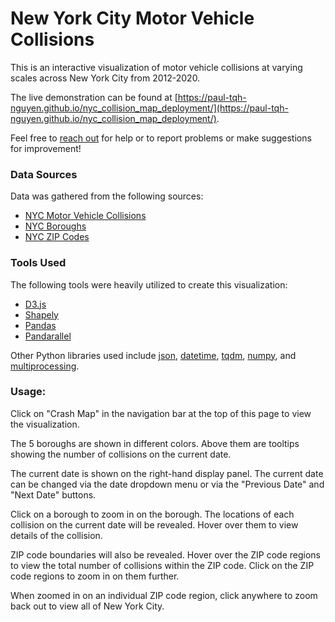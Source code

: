 # New York City Motor Vehicle Collisions 

This is an interactive visualization of motor vehicle collisions at varying scales across New York City from 2012-2020. 

The live demonstration can be found at [https://paul-tqh-nguyen.github.io/nyc_collision_map_deployment/](https://paul-tqh-nguyen.github.io/nyc_collision_map_deployment/).

Feel free to  [reach out](https://paul-tqh-nguyen.github.io/about/#contact)  for help or to report problems or make suggestions for improvement!

### Data Sources

Data was gathered from the following sources:
- [NYC Motor Vehicle Collisions](https://data.cityofnewyork.us/Public-Safety/Motor-Vehicle-Collisions-Crashes/h9gi-nx95)
- [NYC Boroughs](https://data.cityofnewyork.us/City-Government/Borough-Boundaries/tqmj-j8zm)
- [NYC ZIP Codes](https://github.com/fedhere/PUI2015_EC/blob/master/mam1612_EC/nyc-zip-code-tabulation-areas-polygons.geojson)

### Tools Used

The following tools were heavily utilized to create this visualization:

- [D3.js](https://d3js.org/)
- [Shapely](https://shapely.readthedocs.io/en/latest/manual.html)
- [Pandas](https://pandas.pydata.org/)
- [Pandarallel](https://github.com/nalepae/pandarallel)

Other Python libraries used include [json](https://docs.python.org/3/library/json.html),  [datetime](https://docs.python.org/3/library/datetime.html),  [tqdm](https://github.com/tqdm/tqdm),  [numpy](https://numpy.org/), and  [multiprocessing](https://docs.python.org/3/library/multiprocessing.html).

### Usage:

Click on "Crash Map" in the navigation bar at the top of this page to view the visualization.

The 5 boroughs are shown in different colors. Above them are tooltips showing the number of collisions on the current date.

The current date is shown on the right-hand display panel. The current date can be changed via the date dropdown menu or via the "Previous Date" and "Next Date" buttons.

Click on a borough to zoom in on the borough. The locations of each collision on the current date will be revealed. Hover over them to view details of the collision.

ZIP code boundaries will also be revealed. Hover over the ZIP code regions to view the total number of collisions within the ZIP code. Click on the ZIP code regions to zoom in on them further.

When zoomed in on an individual ZIP code region, click anywhere to zoom back out to view all of New York City.